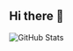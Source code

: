 ## Hi there 👋
![GitHub Stats](https://github-readme-stats.vercel.app/api?username=OniaCute&theme=radical)
